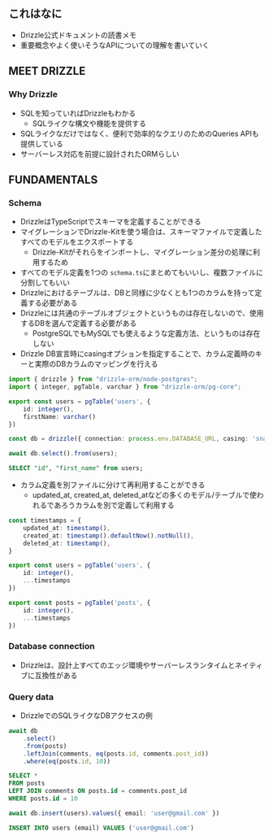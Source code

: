 ## これはなに
- Drizzle公式ドキュメントの読書メモ
- 重要概念やよく使いそうなAPIについての理解を書いていく

## MEET DRIZZLE
### Why Drizzle
- SQLを知っていればDrizzleもわかる
	- SQLライクな構文や機能を提供する
- SQLライクなだけではなく、便利で効率的なクエリのためのQueries APIも提供している
- サーバーレス対応を前提に設計されたORMらしい

## FUNDAMENTALS
### Schema
- DrizzleはTypeScriptでスキーマを定義することができる
- マイグレーションでDrizzle-Kitを使う場合は、スキーマファイルで定義したすべてのモデルをエクスポートする
	- Drizzle-Kitがそれらをインポートし、マイグレーション差分の処理に利用するため
- すべてのモデル定義を1つの `schema.ts`にまとめてもいいし、複数ファイルに分割してもいい
- Drizzleにおけるテーブルは、DBと同様に少なくとも1つのカラムを持って定義する必要がある
- Drizzleには共通のテーブルオブジェクトというものは存在しないので、使用するDBを選んで定義する必要がある
	- PostgreSQLでもMySQLでも使えるような定義方法、というものは存在しない
- Drizzle DB宣言時にcasingオプションを指定することで、カラム定義時のキーと実際のDBカラムのマッピングを行える
```ts
import { drizzle } from "drizzle-orm/node-postgres";
import { integer, pgTable, varchar } from "drizzle-orm/pg-core";

export const users = pgTable('users', {
	id: integer(),
	firstName: varchar()
})

const db = drizzle({ connection: process.env.DATABASE_URL, casing: 'snake_case' })

await db.select().from(users);
```
```sql
SELECT "id", "first_name" from users;
```
- カラム定義を別ファイルに分けて再利用することができる
	- updated_at, created_at, deleted_atなどの多くのモデル/テーブルで使われるであろうカラムを別で定義して利用する
```ts
const timestamps = {
	updated_at: timestamp(),
	created_at: timestamp().defaultNow().notNull(),
	deleted_at: timestamp(),
}

export const users = pgTable('users', {
	id: integer(),
	...timestamps
})

export const posts = pgTable('posts', {
	id: integer(),
	...timestamps
})
```

### Database connection
- Drizzleは、設計上すべてのエッジ環境やサーバーレスランタイムとネイティブに互換性がある

### Query data
- DrizzleでのSQLライクなDBアクセスの例
```ts
await db
	.select()
	.from(posts)
	.leftJoin(comments, eq(posts.id, comments.post_id))
	.where(eq(posts.id, 10))
```
```sql
SELECT *
FROM posts
LEFT JOIN comments ON posts.id = comments.post_id
WHERE posts.id = 10
```
```ts
await db.insert(users).values({ email: 'user@gmail.com' })
```
```sql
INSERT INTO users (email) VALUES ('user@gmail.com')
```
